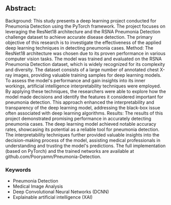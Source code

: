 ## Abstract:
Background: This study presents a deep learning project conducted for Pneumonia Detection using the PyTorch framework. The project focuses on leveraging the ResNet18 architecture and the RSNA Pneumonia Detection challenge dataset to achieve accurate disease detection. The primary objective of this research is to investigate the effectiveness of the applied deep learning techniques in detecting pneumonia cases. Method: The ResNet18 architecture was chosen due to its proven performance in various computer vision tasks. The model was trained and evaluated on the RSNA Pneumonia Detection dataset, which is widely recognized for its complexity and diversity. The dataset consists of a large number of annotated chest X-ray images, providing valuable training samples for deep learning models. To assess the model's performance and gain insights into its inner workings, artificial intelligence interpretability techniques were employed. By applying these techniques, the researchers were able to explore how the model made decisions and identify the features it considered important for pneumonia detection. This approach enhanced the interpretability and transparency of the deep learning model, addressing the black-box issue often associated with deep learning algorithms. Results: The results of this project demonstrated promising performance in accurately detecting pneumonia cases. The deep learning model achieved notable accuracy rates, showcasing its potential as a reliable tool for pneumonia detection. The interpretability techniques further provided valuable insights into the decision-making process of the model, assisting medical professionals in understanding and trusting the model's predictions. The full implementation (based on PyTorch) and the trained networks are available at github.com/Pooryamn/Pneumonia-Detection.

### Keywords
- Pneumonia Detection
- Medical Image Analysis
- Deep Convolutional Neural Networks (DCNN)
- Explainable artificial intelligence (XAI)
